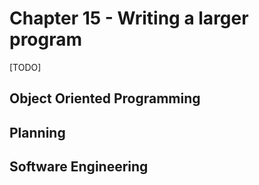 # Chapter 15 - Writing a larger program

[TODO]

## Object Oriented Programming

## Planning

## Software Engineering


